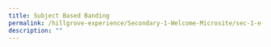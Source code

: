 ```yaml
---
title: Subject Based Banding
permalink: /hillgrove-experience/Secondary-1-Welcome-Microsite/sec-1-e-registraton/subject-based/
description: ""
---
```



